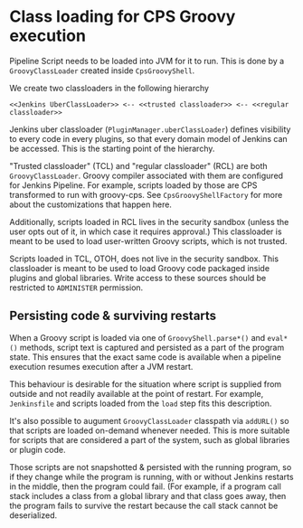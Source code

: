 # Class loading for CPS Groovy execution
Pipeline Script needs to be loaded into JVM for it to run. This is done
by a `GroovyClassLoader` created inside `CpsGroovyShell`.

We create two classloaders in the following hierarchy

    <<Jenkins UberClassLoader>> <-- <<trusted classloader>> <-- <<regular classloader>>

Jenkins uber classloader (`PluginManager.uberClassLoader`) defines
visibility to every code in every plugins, so that every domain model
of Jenkins can be accessed. This is the starting point of the hierarchy.

"Trusted classloader" (TCL) and "regular classloader" (RCL) are both
`GroovyClassLoader`. Groovy compiler associated with them are configured for Jenkins Pipeline.
For example, scripts loaded by those are CPS transformed to run with groovy-cps.
See `CpsGroovyShellFactory` for more about the customizations that happen here.

Additionally, scripts loaded in RCL lives in the security sandbox
(unless the user opts out of it, in which case it requires approval.)
This classloader is meant to be used to load user-written Groovy scripts,
which is not trusted.

Scripts loaded in TCL, OTOH, does not live in the security sandbox. This
classloader is meant to be used to load Groovy code packaged inside
plugins and global libraries. Write access to these sources should be
restricted to `ADMINISTER` permission.

## Persisting code & surviving restarts
When a Groovy script is loaded via one of `GroovyShell.parse*()` and
`eval*()` methods, script text is captured and persisted as a part
of the program state. This ensures that the exact same code is available
when a pipeline execution resumes execution after a JVM restart.

This behaviour is desirable for the situation where script is supplied
from outside and not readily available at the point of restart.
For example, `Jenkinsfile` and scripts loaded from the `load` step
fits this description.

It's also possible to augument `GroovyClassLoader` classpath via
`addURL()` so that scripts are loaded on-demand whenever needed.
This is more suitable for scripts that are considered a part of the
system, such as global libraries or plugin code.

Those scripts are not snapshotted & persisted with the running program,
so if they change while the program is running, with or without Jenkins restarts
in the middle, then the program could fail. (For example, if a program
call stack includes a class from a global library and that class goes away,
then the program fails to survive the restart because the call stack cannot
be deserialized.
